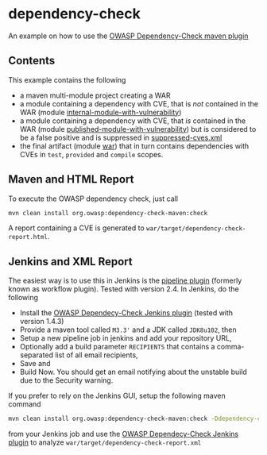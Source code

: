 # dependency-check
An example on how to use the [OWASP Dependency-Check maven plugin](http://jeremylong.github.io/DependencyCheck/)

## Contents
This example contains the following

- a maven multi-module project creating a WAR
- a module containing a dependency with CVE, that is *not* contained in the WAR (module [internal-module-with-vulnerability](internal-module-with-vulnerability/pom.xml))
- a module containing a dependency with CVE, that *is* contained in the WAR (module [published-module-with-vulnerability](published-module-with-vulnerability/pom.xml)) but is considered to be a false positive and is suppressed in [suppressed-cves.xml](suppressed-cves.xml)
- the final artifact (module [war](war/pom.xml)) that in turn contains dependencies with CVEs in `test`, `provided` and `compile` scopes.


## Maven and HTML Report
To execute the OWASP dependency check, just call

```sh
mvn clean install org.owasp:dependency-check-maven:check
```

A report containing a CVE is generated to `war/target/dependency-check-report.html`.

## Jenkins and XML Report
The easiest way is to use this in Jenkins is the [pipeline plugin](https://wiki.jenkins-ci.org/display/JENKINS/Pipeline+Plugin) (formerly known as workflow plugin). Tested with version 2.4.
In Jenkins, do the following
- Install the [OWASP Dependecy-Check Jenkins plugin](https://wiki.jenkins-ci.org/display/JENKINS/OWASP+Dependency-Check+Plugin) (tested with version 1.4.3)
- Provide a maven tool called `M3.3'` and a JDK called `JDK8u102`, then
- Setup a new pipeline job in jenkins and add your repository URL,
- Optionally add a build parameter `RECIPIENTS` that contains a comma-separated list of all email recipients,
- Save and
- Build Now.
You should get an email notifying about the unstable build due to the Security warning.

If you prefer to rely on the Jenkins GUI, setup the following maven command

```sh
mvn clean install org.owasp:dependency-check-maven:check -Ddependency-check-format=XML
```

from your Jenkins job and use the [OWASP Dependecy-Check Jenkins plugin](https://wiki.jenkins-ci.org/display/JENKINS/OWASP+Dependency-Check+Plugin) to analyze `war/target/dependency-check-report.xml`

